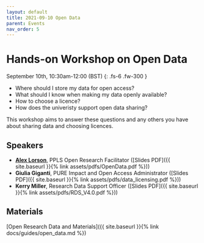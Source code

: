 ```yaml
---
layout: default
title: 2021-09-10 Open Data
parent: Events
nav_order: 5
---
```


# Hands-on Workshop on Open Data

September 10th, 10:30am-12:00 (BST)
{: .fs-6 .fw-300 }

- Where should I store my data for open access?
- What should I know when making my data openly available?
- How to choose a licence?
- How does the univeristy support open data sharing?

This workshop aims to answer these questions and any others you have about sharing data and choosing licences.

## Speakers

- [**Alex Lorson**](https://alex-lorson.github.io), PPLS Open Research Facilitator ([Slides PDF]({{ site.baseurl }}{% link assets/pdfs/OpenData.pdf %}))
- **Giulia Giganti**, PURE Impact and Open Access Administrator ([Slides PDF]({{ site.baseurl }}{% link assets/pdfs/data_licensing.pdf %}))
- **Kerry Miller**, Research Data Support Officer ([Slides PDF]({{ site.baseurl }}{% link assets/pdfs/RDS_V4.0.pdf %}))

## Materials

[Open Research Data and Materials]({{ site.baseurl }}{% link docs/guides/open_data.md %})
